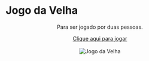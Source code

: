 # Jogo da Velha


<div align="center">
Para ser jogado por duas pessoas.<br>
 
<a href="https://dayarakelly.github.io/JogoDaVelha/" target="_blank"> Clique aqui para jogar </a><br></br>
<img src="https://user-images.githubusercontent.com/33458019/159097085-c9b4436a-86ec-4832-b320-51387e850dbf.jpg"  title="Jogo da Velha">
</div>

